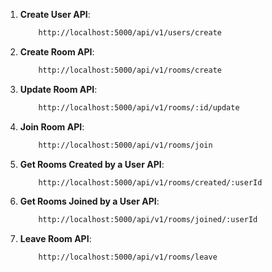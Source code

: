 1. **Create User API**:
    ```bash
        http://localhost:5000/api/v1/users/create
    ```

1. **Create Room API**:
    ```bash 
        http://localhost:5000/api/v1/rooms/create
    ```

1. **Update Room API**:
    ```bash
        http://localhost:5000/api/v1/rooms/:id/update
    ```

1. **Join Room API**:
    ```bash
        http://localhost:5000/api/v1/rooms/join
    ```

1. **Get Rooms Created by a User API**:
    ```bash
        http://localhost:5000/api/v1/rooms/created/:userId
    ```

1. **Get Rooms Joined by a User API**:
    ```bash
        http://localhost:5000/api/v1/rooms/joined/:userId
    ```

1. **Leave Room API**:
    ```bash
        http://localhost:5000/api/v1/rooms/leave
    ```